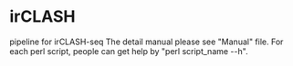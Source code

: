# irCLASH
pipeline for irCLASH-seq
The detail manual please see "Manual" file.
For each perl script, people can get help by "perl script_name --h".
